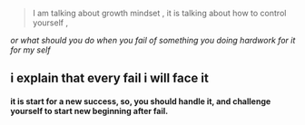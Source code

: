 > I am talking about growth mindset , it is talking about how to control yourself , 


*or what should you do when you fail of something you doing hardwork for it for my self*

 ## i explain that every fail i will face it 
 
 #### it is start for a new success, so, you should handle it, and challenge yourself to start new beginning after fail.
